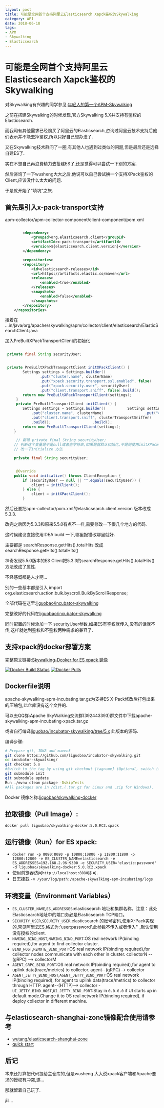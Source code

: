 ```yaml
---
layout: post
title: 可能是全网首个支持阿里云Elasticsearch Xapck鉴权的Skywalking
category: API
date: 2018-06-18
tags:
- APM
- Skywalking
- Elasticsearch
---
```


# 可能是全网首个支持阿里云Elasticsearch Xapck鉴权的Skywalking

对Skywalking有兴趣的同学参见:[年轻人的第一个APM-Skywalking](https://zhuanlan.zhihu.com/p/45084693)

之前在搭建Skywalking的时候发现,官方Skywalking 5.X并支持有鉴权的Elasticsearch.

而我司有其他需求已经购买了阿里云的Elasticsearch,咨询过阿里云技术支持后他们表示并不能去掉鉴权,所以只好自己想办法了.

又在Skywalking技术群问了一圈,有其他人也遇到过类似的问题,但是最后还是选择自建ES了.

实在不想自己再浪费精力去搭建ES了,还是觉得可以尝试一下别的方案.

然后咨询了一下wusheng大大之后,他说可以自己尝试换一个支持XPack鉴权的Client,应该没什么太大的问题.

于是就开始了"填坑"之旅.

## 首先是引入x-pack-transport支持

apm-collector/apm-collector-component/client-component/pom.xml 

```xml

        <dependency>
            <groupId>org.elasticsearch.client</groupId>
            <artifactId>x-pack-transport</artifactId>
            <version>${elasticsearch.client.version}</version>
        </dependency>

        <repositories>
        <repository>
            <id>elasticsearch-releases</id>
            <url>https://artifacts.elastic.co/maven</url>
            <releases>
                <enabled>true</enabled>
            </releases>
            <snapshots>
                <enabled>false</enabled>
            </snapshots>
        </repository>
    </repositories>
```

接着在 ...in/java/org/apache/skywalking/apm/collector/client/elasticsearch/ElasticSearchClient.java

加入PreBuiltXPackTransportClient的初始化

```java

 private final String securityUser;


 private PreBuiltXPackTransportClient initXPackClient() {
        Settings settings = Settings.builder()
                .put("cluster.name", clusterName)
                .put("xpack.security.transport.ssl.enabled", false)
                .put("xpack.security.user", securityUser)
                .put("client.transport.sniff", false).build();
        return new PreBuiltXPackTransportClient(settings);
     }
     private PreBuiltTransportClient initClient() {
        Settings settings = Settings.builder()	        Settings settings = Settings.builder()
            .put("cluster.name", clusterName)	                .put("cluster.name", clusterName)
            .put("client.transport.sniff", clusterTransportSniffer)	                .put("client.transport.sniff", clusterTransportSniffer)
            .build();	                .build();
        return new PreBuiltTransportClient(settings);
    }

     // 新增 private final String securityUser;
    // 判断这个变量是不是null或者空字符串,如果是就默认初始化,不是则使用initXPackClient初始化
    // 改一下initialize 方法

    private final String securityUser;


     @Override
    public void initialize() throws ClientException {
        if (securityUser == null || "".equals(securityUser)) {
            client = initClient();
        } else {
            client = initXPackClient();
        }

```

然后还要把apm-collector/pom.xml的elasticsearch.client.version 版本改成5.3.3.

改完之后因为5.3.3和原来5.5.0有点不一样,需要修改一下很几个地方的代码.

这时候建议直接使用IDEA build 一下,哪里报错改哪里就好.

主要都是 searchResponse.getHits().totalHits 改成searchResponse.getHits().totalHits()

神奇发现5.5.0版本的ES Client把5.3.3的searchResponse.getHits().totalHits() 方法改成了属性.

不经感慨都是人才啊...

别的一些基本都是引入 import org.elasticsearch.action.bulk.byscroll.BulkByScrollResponse;

全部代码在这里:[liguobao/incubator-skywalking](https://github.com/liguobao/incubator-skywalking/commit/ae3d43bc7a65a1b955e6bdf75a2356c8ecf53f28)

完整改好的代码在[liguobao/incubator-skywalking](https://github.com/liguobao/incubator-skywalking/commit/ae3d43bc7a65a1b955e6bdf75a2356c8ecf53f28)

同时配置的时候添加一下 securityUser参数,如果ES有鉴权就传入,没有的话就不传,这样就达到鉴权和不鉴权两种需求的兼容了.

## 支持xpack的docker部署方案

完整原文链接:[Skywalking-Dcoker for ES xpack 镜像](https://github.com/liguobao/skywalking-docker/tree/master/5.x/standalone/all-in-one-xpack)



[![Docker Build Status](https://img.shields.io/docker/build/liguobao/skywalking-docker.svg)](https://hub.docker.com/r/liguobao/skywalking-docker/)
[![Docker Pulls](https://img.shields.io/docker/pulls/liguobao/skywalking-docker.svg)](https://hub.docker.com/r/liguobao/skywalking-docker/)

## Dockerfile说明

apache-skywalking-apm-incubating.tar.gz为支持ES X-Pack修改后打包出来的压缩包,此仓库没有这个文件的.

可以去QQ群:Apache SkyWalking交流群(392443393)群文件中下载apache-skywalking-apm-incubating-xpack.tar.gz

或者自行编译[liguobao/incubator-skywalking/tree/5.x](https://github.com/liguobao/incubator-skywalking/tree/5.x) 此版本的源码.

编译步骤:

```sh
# Prepare git, JDK8 and maven3
git clone https://github.com/liguobao/incubator-skywalking.git
cd incubator-skywalking/
git checkout 5.x
#Switch to the tag by using git checkout [tagname] (Optional, switch if want to build a release from source codes)
git submodule init
git submodule update
Run ./mvnw clean package -DskipTests
#All packages are in /dist.(.tar.gz for Linux and .zip for Windows).
```

Docker 镜像名称:[liguobao/skywalking-docker](https://hub.docker.com/r/liguobao/skywalking-docker/)

## 拉取镜像（Pull Image）:
```docker pull liguobao/skywalking-docker:5.0.RC2.xpack```

## 运行镜像（Run）for ES xpack:
- ```docker run -p 8080:8080 -p 10800:10800 -p 11800:11800 -p 12800:12800 -e ES_CLUSTER_NAME=elasticsearch -e ES_ADDRESSES=192.168.2.96:9300 -e SECURITY_USER='elastic:password' -d liguobao/skywalking-docker:5.0.RC2.xpack```
- 使用浏览器访问```http://localhost:8080```即可.
- 日志挂载 ```-v /your/log/path:/apache-skywalking-apm-incubating/logs```

## 环境变量（Environment Variables）
- ```ES_CLUSTER_NAME```,```ES_ADDRESSES```:elasticsearch 地址和集群名称。注意：此处Elasticsearch地址中的端口务必是Elasticsearch TCP端口。
- ```SECURITY_USER```,```SECURITY_USER```:elasticsearch 的账号密码,使用X-Pack实现的,常见阿里云ES,格式为:'user:password'.此参数不传入或者传入'' ,默认使用没有授权的client.
- ```NAMING_BIND_HOST```,```NAMING_BIND_PORT```:OS real network IP(binding required),for agent to find collector cluster.
- ```BIND_HOST```,```REMOTE_BIND_PORT```:OS real network IP(binding required),for collector nodes communicate with each other in cluster. collectorN --(gRPC) --> collectorM
- ```AGENT_GRPC_BIND_PORT```:OS real network IP(binding required),for agent to uplink data(trace/metrics) to collector. agent--(gRPC)--> collector
- ```AGENT_JETTY_BIND_HOST```,```AGENT_JETTY_BIND_PORT```:OS real network IP(binding required), for agent to uplink data(trace/metrics) to collector through HTTP. agent--(HTTP)--> collector
-```UI_JETTY_BIND_HOST```,```UI_JETTY_BIND_PORT```:Stay in `0.0.0.0` if UI starts up in default mode.Change it to OS real network IP(binding required), if deploy collector in different machine.



## 与elasticsearch-shanghai-zone镜像配合使用请参考
- [wutang/elasticsearch-shanghai-zone](../../../elasticsearch-5.6.10-Zone-Asia-SH/README.md)
- [quick start](../5.x/quick-start/README.md)


## 后记

本来还打算把代码提给主仓库的,但是wusheng 大大说xpack客户端和Apache要求的授权有冲突,遂...

那就留着自己玩了.

拜...

